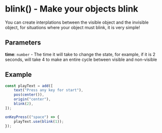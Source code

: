 # blink() - Make your objects blink

You can create interplations between the visible object and the invisible object, for situations where your object must blink, it is very simple!

## Parameters

**time**: `number` - The time it will take to change the state, for example, if it is 2 seconds, will take 4 to make an entire cycle between visible and non-visible

## Example

```js
const playText = add([
    text("Press any key for start"),
    pos(center()),
    origin("center"),
    blink(2),
]);

onKeyPress(("space") => {
    playText.use(blink(1));
});
```
